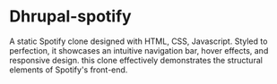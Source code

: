# Dhrupal-spotify
A static Spotify clone designed with HTML, CSS, Javascript. Styled to perfection, it showcases an intuitive navigation bar, hover effects, and responsive design. this clone effectively demonstrates the structural elements of Spotify's front-end.
